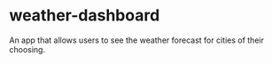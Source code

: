 # weather-dashboard
An app that allows users to see the weather forecast for cities of their choosing.
